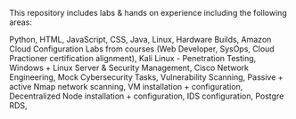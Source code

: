 This repository includes labs & hands on experience including the following areas:

Python,
HTML,
JavaScript,
CSS,
Java,
Linux,
Hardware Builds,
Amazon Cloud Configuration Labs from courses (Web Developer, SysOps, Cloud Practioner certification alignment),
Kali Linux - Penetration Testing,
Windows + Linux Server & Security Management,
Cisco Network Engineering,
Mock Cybersecurity Tasks,
Vulnerability Scanning,
Passive + active Nmap network scanning,
VM installation + configuration,
Decentralized Node installation + configuration,
IDS configuration,
Postgre RDS,